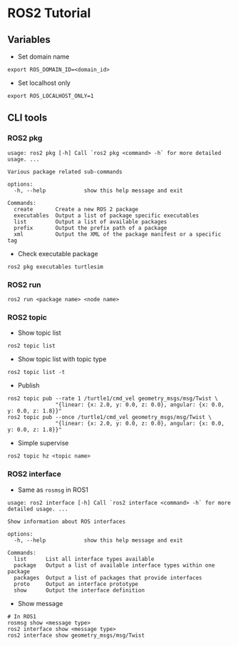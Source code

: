 # ROS2 Tutorial

## Variables 

- Set domain name
```bash=1
export ROS_DOMAIN_ID=<domain_id>
```
- Set localhost only
```bash=1
export ROS_LOCALHOST_ONLY=1
```

## CLI tools

### ROS2 pkg

```bash=1
usage: ros2 pkg [-h] Call `ros2 pkg <command> -h` for more detailed usage. ...

Various package related sub-commands

options:
  -h, --help            show this help message and exit

Commands:
  create       Create a new ROS 2 package
  executables  Output a list of package specific executables
  list         Output a list of available packages
  prefix       Output the prefix path of a package
  xml          Output the XML of the package manifest or a specific tag
```

- Check executable package
```bash=1
ros2 pkg executables turtlesim
```

### ROS2 run

```bash=1
ros2 run <package name> <node name>
```

### ROS2 topic

- Show topic list
```bash=1
ros2 topic list
```
- Show topic list with topic type
```bash=1
ros2 topic list -t
```

- Publish
```bash=1
ros2 topic pub --rate 1 /turtle1/cmd_vel geometry_msgs/msg/Twist \ 
               "{linear: {x: 2.0, y: 0.0, z: 0.0}, angular: {x: 0.0, y: 0.0, z: 1.8}}"
ros2 topic pub --once /turtle1/cmd_vel geometry_msgs/msg/Twist \ 
               "{linear: {x: 2.0, y: 0.0, z: 0.0}, angular: {x: 0.0, y: 0.0, z: 1.8}}"
```

- Simple supervise
```bash=1
ros2 topic hz <topic name>
```

### ROS2 interface

- Same as ```rosmsg``` in ROS1

```bash=1
usage: ros2 interface [-h] Call `ros2 interface <command> -h` for more detailed usage. ...

Show information about ROS interfaces

options:
  -h, --help            show this help message and exit

Commands:
  list      List all interface types available
  package   Output a list of available interface types within one package
  packages  Output a list of packages that provide interfaces
  proto     Output an interface prototype
  show      Output the interface definition
```

- Show message
```bash=1
# In ROS1
rosmsg show <message type>
ros2 interface show <message type>
ros2 interface show geometry_msgs/msg/Twist
```
